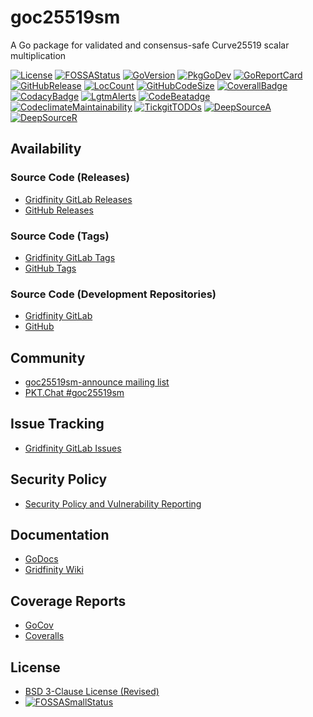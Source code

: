 # goc25519sm

A Go package for validated and consensus-safe Curve25519 scalar multiplication

[![License](https://img.shields.io/badge/License-BSD%203--Clause-blue.svg)](https://github.com/gridfinity/goc25519sm/blob/master/LICENSE)
[![FOSSAStatus](https://app.fossa.com/api/projects/git%2Bgithub.com%2Fgridfinity%2Fgoc25519sm.svg?type=shield)](https://app.fossa.com/projects/git%2Bgithub.com%2Fgridfinity%2Fgoc25519sm?ref=badge_shield)
[![GoVersion](https://img.shields.io/github/go-mod/go-version/gridfinity/goc25519sm.svg)](https://github.com/gridfinity/goc25519sm/blob/master/go.mod)
[![PkgGoDev](https://pkg.go.dev/badge/github.com/gridfinity/goc25519sm)](https://pkg.go.dev/github.com/gridfinity/goc25519sm)
[![GoReportCard](https://goreportcard.com/badge/github.com/gridfinity/goc25519sm)](https://goreportcard.com/report/github.com/gridfinity/goc25519sm)
[![GitHubRelease](https://img.shields.io/github/release/gridfinity/goc25519sm.svg)](https://github.com/gridfinity/goc25519sm/releases/)
[![LocCount](https://img.shields.io/tokei/lines/github/gridfinity/goc25519sm.svg)](https://github.com/XAMPPRocky/tokei)
[![GitHubCodeSize](https://img.shields.io/github/languages/code-size/gridfinity/goc25519sm.svg)](https://github.com/gridfinity/goc25519sm)
[![CoverallBadge](https://coveralls.io/repos/github/gridfinity/goc25519sm/badge.svg?branch=master)](https://coveralls.io/github/gridfinity/goc25519sm?branch=master)
[![CodacyBadge](https://api.codacy.com/project/badge/Grade/1554a9e30cff45aa80635c1e00dafa9e)](https://app.codacy.com/gh/gridfinity/goc25519sm)
[![LgtmAlerts](https://img.shields.io/lgtm/alerts/g/gridfinity/goc25519sm.svg?logo=lgtm&logoWidth=18)](https://lgtm.com/projects/g/gridfinity/goc25519sm/alerts/)
[![CodeBeatadge](https://codebeat.co/badges/ff68217a-76ec-467c-8ecd-c49c4491c6ae)](https://codebeat.co/projects/github-com-gridfinity-goc25519sm-master)
[![CodeclimateMaintainability](https://api.codeclimate.com/v1/badges/bbc4379b8c69ca2693e6/maintainability)](https://codeclimate.com/github/gridfinity/goc25519sm/maintainability)
[![TickgitTODOs](https://img.shields.io/endpoint?url=https://api.tickgit.com/badge?repo=github.com/gridfinity/goc25519sm)](https://www.tickgit.com/browse?repo=github.com/gridfinity/goc25519sm)
[![DeepSourceA](https://deepsource.io/gh/gridfinity/goc25519sm.svg/?label=active+issues)](https://deepsource.io/gh/gridfinty/goc25519sm/?ref=repository-badge)
[![DeepSourceR](https://deepsource.io/gh/gridfinity/goc25519sm.svg/?label=resolved+issues)](https://deepsource.io/gh/gridfinty/goc25519sm/?ref=repository-badge)

## Availability

### Source Code (Releases)

- [Gridfinity GitLab Releases](https://gitlab.gridfinity.com/jeff/goc25519sm/-/releases/)
- [GitHub Releases](https://github.com/gridfinity/goc25519sm/releases/)

### Source Code (Tags)

- [Gridfinity GitLab Tags](https://gitlab.gridfinity.com/jeff/goc25519sm/-/tags/)
- [GitHub Tags](https://github.com/gridfinity/goc25519sm/tags/)

### Source Code (Development Repositories)

- [Gridfinity GitLab](https://gitlab.gridfinity.com/jeff/goc25519sm)
- [GitHub](https://github.com/gridfinity/goc25519sm)

## Community

- [goc25519sm-announce mailing list](https://lists.sr.ht/~trn/goc25519sm-announce)
- [PKT.Chat #goc25519sm](https://pkt.chat/pkt/channels/goc25519sm)

## Issue Tracking

- [Gridfinity GitLab Issues](https://gitlab.gridfinity.com/jeff/goc25519sm/-/issues)

## Security Policy

- [Security Policy and Vulnerability Reporting](https://github.com/gridfinity/goc25519sm/blob/master/SECURITY.md)

## Documentation

- [GoDocs](https://go.gridfinity.dev/goc25519sm)
- [Gridfinity Wiki](https://wiki.gridfinity.com/wiki?name=goc25519sm)

## Coverage Reports

- [GoCov](https://pktdist.gridfinity.com/coverage/goc25519sm/)
- [Coveralls](https://coveralls.io/github/gridfinity/goc25519sm)

## License

- [BSD 3-Clause License (Revised)](<https://tldrlegal.com/license/bsd-3-clause-license-(revised)>)
- [![FOSSASmallStatus](https://app.fossa.com/api/projects/git%2Bgithub.com%2Fgridfinity%2Fgoc25519sm.svg?type=small)](https://app.fossa.com/projects/git%2Bgithub.com%2Fgridfinity%2Fgoc25519sm?ref=badge_small)

